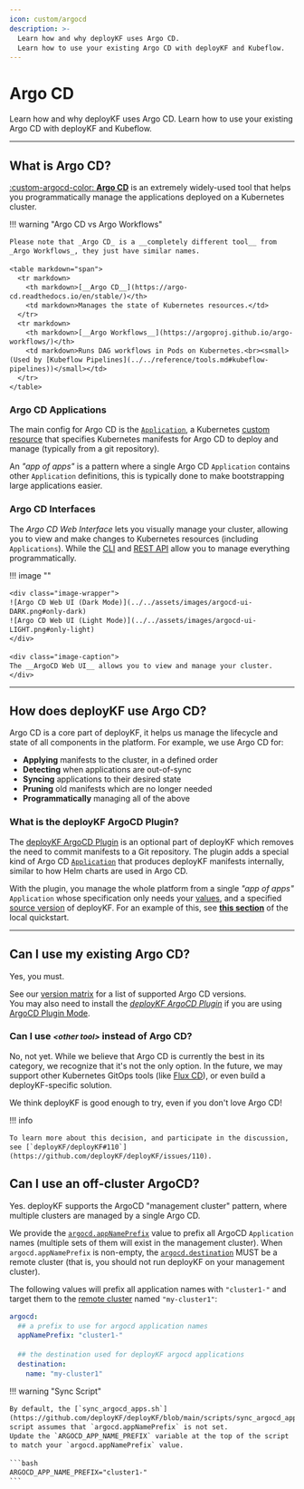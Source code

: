 ```yaml
---
icon: custom/argocd
description: >-
  Learn how and why deployKF uses Argo CD.
  Learn how to use your existing Argo CD with deployKF and Kubeflow.
---
```


# Argo CD

Learn how and why deployKF uses Argo CD.
Learn how to use your existing Argo CD with deployKF and Kubeflow.

---

## __What is Argo CD?__

[:custom-argocd-color: __Argo CD__](https://argo-cd.readthedocs.io/en/stable/) is an extremely widely-used tool that helps you programmatically manage the applications deployed on a Kubernetes cluster.

!!! warning "Argo CD vs Argo Workflows"

    Please note that _Argo CD_ is a __completely different tool__ from _Argo Workflows_, they just have similar names.
    
    <table markdown="span">
      <tr markdown>
        <th markdown>[__Argo CD__](https://argo-cd.readthedocs.io/en/stable/)</th>
        <td markdown>Manages the state of Kubernetes resources.</td>
      </tr>
      <tr markdown>
        <th markdown>[__Argo Workflows__](https://argoproj.github.io/argo-workflows/)</th>
        <td markdown>Runs DAG workflows in Pods on Kubernetes.<br><small>(Used by [Kubeflow Pipelines](../../reference/tools.md#kubeflow-pipelines))</small></td>
      </tr>
    </table>

### Argo CD Applications

The main config for Argo CD is the [`Application`](https://argo-cd.readthedocs.io/en/stable/user-guide/application-specification/), a Kubernetes [custom resource](https://kubernetes.io/docs/concepts/extend-kubernetes/api-extension/custom-resources/) that specifies Kubernetes manifests for Argo CD to deploy and manage (typically from a git repository).

An _"app of apps"_ is a pattern where a single Argo CD `Application` contains other `Application` definitions, this is typically done to make bootstrapping large applications easier.

### Argo CD Interfaces

The _Argo CD Web Interface_ lets you visually manage your cluster, allowing you to view and make changes to Kubernetes resources (including `Applications`).
While the [CLI](https://argo-cd.readthedocs.io/en/stable/user-guide/commands/argocd/) and [REST API](https://cd.apps.argoproj.io/swagger-ui) allow you to manage everything programmatically.

!!! image ""

    <div class="image-wrapper">
    ![Argo CD Web UI (Dark Mode)](../../assets/images/argocd-ui-DARK.png#only-dark)
    ![Argo CD Web UI (Light Mode)](../../assets/images/argocd-ui-LIGHT.png#only-light)
    </div>

    <div class="image-caption">
    The __ArgoCD Web UI__ allows you to view and manage your cluster.
    </div>

---

## __How does deployKF use Argo CD?__

Argo CD is a core part of deployKF, it helps us manage the lifecycle and state of all components in the platform.
For example, we use Argo CD for:

- __Applying__ manifests to the cluster, in a defined order
- __Detecting__ when applications are out-of-sync
- __Syncing__ applications to their desired state
- __Pruning__ old manifests which are no longer needed
- __Programmatically__ managing all of the above

### __What is the deployKF ArgoCD Plugin?__

The [deployKF ArgoCD Plugin](https://github.com/deployKF/deployKF/tree/main/argocd-plugin) is an optional part of deployKF which removes the need to commit manifests to a Git repository.
The plugin adds a special kind of Argo CD [`Application`](#argo-cd-applications) that produces deployKF manifests internally, similar to how Helm charts are used in Argo CD. 

With the plugin, you manage the whole platform from a single _"app of apps"_ `Application` whose specification only needs your [values](../values.md), and a specified [source version](../getting-started.md#deploykf-versions) of deployKF.
For an example of this, see [__this section__](../local-quickstart.md#create-an-app-of-apps) of the local quickstart.

---

## __Can I use my existing Argo CD?__

Yes, you must.

See our [version matrix](../../releases/version-matrix.md#deploykf-dependencies) for a list of supported Argo CD versions.
<br>
You may also need to install the [_deployKF ArgoCD Plugin_](#what-is-the-deploykf-argocd-plugin) if you are using [ArgoCD Plugin Mode](../modes.md).

### __Can I use <small>_&lt;other tool&gt;_</small> instead of Argo CD?__
    
No, not yet.
While we believe that Argo CD is currently the best in its category, we recognize that it's not the only option.
In the future, we may support other Kubernetes GitOps tools (like [Flux CD](https://fluxcd.io/)), or even build a deployKF-specific solution.

We think deployKF is good enough to try, even if you don't love Argo CD!

!!! info

    To learn more about this decision, and participate in the discussion, see [`deployKF/deployKF#110`](https://github.com/deployKF/deployKF/issues/110).

## __Can I use an off-cluster ArgoCD?__

Yes.
deployKF supports the ArgoCD "management cluster" pattern, where multiple clusters are managed by a single Argo CD.

We provide the [`argocd.appNamePrefix`](https://github.com/deployKF/deployKF/blob/v0.1.4/generator/default_values.yaml#L8-L13) value to prefix all ArgoCD `Application` names (multiple sets of them will exist in the management cluster).
When `argocd.appNamePrefix` is non-empty, the [`argocd.destination`](https://github.com/deployKF/deployKF/blob/v0.1.4/generator/default_values.yaml#L56-L61) MUST be a remote cluster (that is, you should not run deployKF on your management cluster).

The following values will prefix all application names with `"cluster1-"` and target them to the [remote cluster](https://argo-cd.readthedocs.io/en/stable/operator-manual/declarative-setup/#clusters) named `"my-cluster1"`:

```yaml
argocd:
  ## a prefix to use for argocd application names
  appNamePrefix: "cluster1-"

  ## the destination used for deployKF argocd applications
  destination:
    name: "my-cluster1"
```

!!! warning "Sync Script"

    By default, the [`sync_argocd_apps.sh`](https://github.com/deployKF/deployKF/blob/main/scripts/sync_argocd_apps.sh) script assumes that `argocd.appNamePrefix` is not set.
    Update the `ARGOCD_APP_NAME_PREFIX` variable at the top of the script to match your `argocd.appNamePrefix` value.

    ```bash
    ARGOCD_APP_NAME_PREFIX="cluster1-"
    ```
